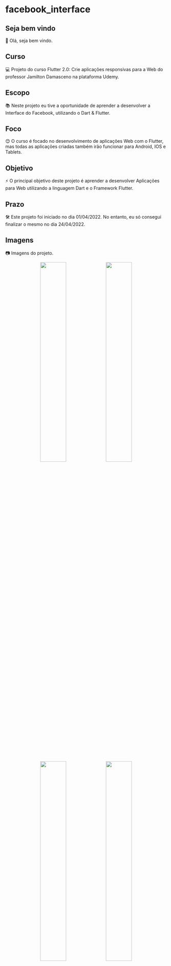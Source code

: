 # facebook_interface

## Seja bem vindo

👋 Olá, seja bem vindo.

## Curso

💻 Projeto do curso Flutter 2.0: Crie aplicações responsivas para a Web do professor Jamilton Damasceno na plataforma Udemy.

## Escopo

📚 Neste projeto eu tive a oportunidade de aprender a desenvolver a Interface do Facebook, utilizando o Dart & Flutter.

## Foco

😊 O curso é focado no desenvolvimento de aplicações Web com o Flutter, mas todas as aplicações criadas também irão funcionar para Android, IOS e Tablets.

## Objetivo

⚡ O principal objetivo deste projeto é aprender a desenvolver Aplicações para Web utilizando a linguagem Dart e o Framework Flutter.

## Prazo

🛠 Este projeto foi iniciado no dia 01/04/2022. No entanto, eu só consegui finalizar o mesmo no dia 24/04/2022.

## Imagens

:camera: Imagens do projeto.

<p float="left" align="center">
  <img src=https://i.ibb.co/K5ZbN41/Home-Mobile.jpg width="40%" />
  <img src=https://i.ibb.co/8xSmwjQ/Home-Mobile-Status-Vistos.jpg width="40%" /> 
  <img src=https://i.ibb.co/fGt4XBF/Home-Web.jpg width="40%" />
  <img src=https://i.ibb.co/twRFRFB/Projeto-Facebook.jpg width="40%" />   
  <img src=https://i.ibb.co/74YLQhH/Facebook.jpg width="40%" />
  <img src=https://i.ibb.co/JpNxZZG/Facebook-1.jpg width="40%" /> 
  <img src=https://i.ibb.co/34fG94t/Facebook-3.jpg width="40%" />
</p>
